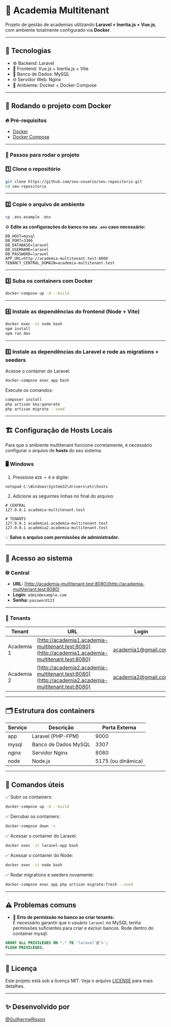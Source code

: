 
# 🎯 Academia Multitenant

Projeto de gestão de academias utilizando **Laravel + Inertia.js + Vue.js**, com ambiente totalmente configurado via **Docker**.

---

## 🚀 Tecnologias

- ⚙️ Backend: Laravel
- 🎨 Frontend: Vue.js + Inertia.js + Vite
- 🐬 Banco de Dados: MySQL
- 🌐 Servidor Web: Nginx
- 🐳 Ambiente: Docker + Docker Compose

---

## 🐳 Rodando o projeto com Docker

### 🔥 Pré-requisitos

- [Docker](https://www.docker.com/)
- [Docker Compose](https://docs.docker.com/compose/)

---

### 🧠 Passos para rodar o projeto

### 1️⃣ Clone o repositório

```bash
git clone https://github.com/seu-usuario/seu-repositorio.git
cd seu-repositorio
```

---

### 2️⃣ Copie o arquivo de ambiente

```bash
cp .env.example .env
```

⚙️ **Edite as configurações do banco no seu `.env` caso necessário:**

```env
DB_HOST=mysql
DB_PORT=3306
DB_DATABASE=laravel
DB_USERNAME=laravel
DB_PASSWORD=laravel
APP_URL=http://academia-multitenant.test:8080
TENANCY_CENTRAL_DOMAIN=academia-multitenant.test
```

---

### 3️⃣ Suba os containers com Docker

```bash
docker-compose up -d --build
```

---

### 4️⃣ Instale as dependências do frontend (Node + Vite)

```bash
docker exec -it node bash
npm install
npm run dev
```

---

### 5️⃣ Instale as dependências do Laravel e rode as migrations + seeders

Acesse o container do Laravel:

```bash
docker-compose exec app bash
```

Execute os comandos:

```bash
composer install
php artisan key:generate
php artisan migrate --seed
```

---

## 🏗️ Configuração de Hosts Locais

Para que o ambiente multitenant funcione corretamente, é necessário configurar o arquivo de **hosts** do seu sistema.

### 🖥️ Windows

1. Pressione `WIN + R` e digite:

```
notepad C:\Windows\System32\drivers\etc\hosts
```

2. Adicione as seguintes linhas no final do arquivo:

```
# CENTRAL
127.0.0.1 academia-multitenant.test

# TENANTS
127.0.0.1 academia1.academia-multitenant.test
127.0.0.1 academia2.academia-multitenant.test
```

💡 **Salve o arquivo com permissões de administrador.**

---

## 🔑 Acesso ao sistema

### 🌐 Central

- **URL:** [http://academia-multitenant.test:8080](http://academia-multitenant.test:8080)
- **Login:** `admin@example.com`
- **Senha:** `password123`

---

### 🏢 Tenants

| Tenant    | URL                                                             | Login                    | Senha   |
|------------|------------------------------------------------------------------|--------------------------|---------|
| Academia 1 | [http://academia1.academia-multitenant.test:8080](http://academia1.academia-multitenant.test:8080) | academia1@gmail.com      | 123456  |
| Academia 2 | [http://academia2.academia-multitenant.test:8080](http://academia2.academia-multitenant.test:8080) | academia2@gmail.com      | 123456  |

---

## 🗂️ Estrutura dos containers

| Serviço | Descrição           | Porta Externa     |
|---------|----------------------|-------------------|
| app     | Laravel (PHP-FPM)    | 9000              |
| mysql   | Banco de Dados MySQL | 3307              |
| nginx   | Servidor Nginx       | 8080              |
| node    | Node.js              | 5175 (ou dinâmica)|

---

## 🚧 Comandos úteis

✅ Subir os containers:

```bash
docker-compose up -d --build
```

✅ Derrubar os containers:

```bash
docker-compose down -v
```

✅ Acessar o container do Laravel:

```bash
docker exec -it laravel-app bash
```

✅ Acessar o container do Node:

```bash
docker exec -it node bash
```

✅ Rodar migrations e seeders novamente:

```bash
docker-compose exec app php artisan migrate:fresh --seed
```

---

## ⚠️ Problemas comuns

- 🔑 **Erro de permissão no banco ao criar tenants:**  
É necessário garantir que o usuário `laravel` no MySQL tenha permissões suficientes para criar e excluir bancos. Rode dentro do container mysql:

```sql
GRANT ALL PRIVILEGES ON *.* TO 'laravel'@'%';
FLUSH PRIVILEGES;
```

---

## 📜 Licença

Este projeto está sob a licença MIT. Veja o arquivo [LICENSE](LICENSE) para mais detalhes.

---

## ✨ Desenvolvido por

[@GuilhermeRisson](https://github.com/GuilhermeRisson)
